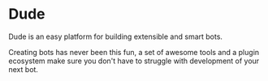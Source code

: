 # Dude

 Dude is an easy platform for building extensible and smart bots.
 
 Creating bots has never been this fun, a set of awesome tools and a plugin ecosystem make sure you don't have to struggle with development of your next bot.
